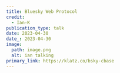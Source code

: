 ```yaml
---
title: Bluesky Web Protocol
credit:
  - Ian-K
publication_type: talk
date: 2023-04-30
date_: 2023-04-30
image:
  path: image.png
  alt: ian talking
primary_link: https://klatz.co/bsky-cbase
---
```

